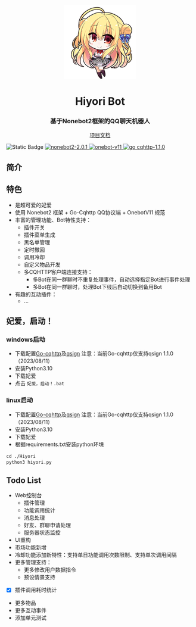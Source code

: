 <div align="center">
    <a href="https://Hiyori.vip">
        <img src="https://github.com/jiangyuxiaoxiao/Hiyori/blob/master/Hiyori/Data/Web/ZSign/assets/catch02.png?raw=true" alt="Hiyori" style="height: 200px;width: auto">
    </a>
    <h1>Hiyori Bot</h1>
    <h3>基于Nonebot2框架的QQ聊天机器人</h3>
    <a href="https://Hiyori.vip">
       项目文档
    </a>
    <p align="left">
      <img alt="Static Badge" src="https://img.shields.io/badge/python-3.10+-blue">
      <a href="https://github.com/nonebot/nonebot2">
        <img alt="nonebot2-2.0.1" src="https://img.shields.io/badge/nonebot2-2.0.1-orange">
      </a>
      <a href="https://github.com/nonebot/adapter-onebot">
        <img alt="onebot-v11" src="https://img.shields.io/badge/onebot-V11-orange">
      </a>
      <a href="https://github.com/Mrs4s/go-cqhttp">
        <img alt="go cqhttp-1.1.0" src="https://img.shields.io/badge/go cqhttp-1.1.0-orange">
      </a>
    </p>  

</div>

## 简介

## 特色

+ 是超可爱的妃爱
+ 使用 Nonebot2 框架 + Go-Cqhttp QQ协议端 + OnebotV11 规范
+ 丰富的管理功能、Bot特性支持：
    + 插件开关
    + 插件菜单生成
    + 黑名单管理
    + 定时撤回
    + 调用冷却
    + 自定义物品开发
    + 多CQHTTP客户端连接支持：
        + 多Bot在同一群聊时不重复处理事件，自动选择指定Bot进行事件处理
        + 多Bot在同一群聊时，处理Bot下线后自动切换到备用Bot
+ 有趣的互动插件：
    + ...

## 妃爱，启动！

### windows启动

+ 下载配置[Go-cqhttp](https://github.com/Mrs4s/go-cqhttp)及[qsign](https://github.com/fuqiuluo/unidbg-fetch-qsign) 注意：当前Go-cqhttp仅支持qsign 1.1.0（2023/08/11）
+ 安装Python3.10
+ 下载妃爱
+ 点击 `妃爱，启动！.bat`

### linux启动

+ 下载配置[Go-cqhttp](https://github.com/Mrs4s/go-cqhttp)及[qsign](https://github.com/fuqiuluo/unidbg-fetch-qsign) 注意：当前Go-cqhttp仅支持qsign 1.1.0（2023/08/11）
+ 安装Python3.10
+ 下载妃爱
+ 根据requirements.txt安装python环境

```shell
cd ./Hiyori
python3 hiyori.py
```

## Todo List

+ Web控制台
    + 插件管理
    + 功能调用统计
    + 消息处理
    + 好友、群聊申请处理
    + 服务器状态监控
+ UI重构
+ 市场功能新增
+ 冷却功能添加新特性：支持单日功能调用次数限制、支持单次调用间隔
+ 更多管理支持：
    + 更多修改用户数据指令
    + 预设情景支持
+ [x] 插件调用耗时统计
+ 更多物品
+ 更多互动事件
+ 添加单元测试